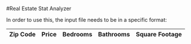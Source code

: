 #Real Estate Stat Analyzer

In order to use this, the input file needs to be in a specific format:

| Zip Code | Price | Bedrooms | Bathrooms | Square Footage |
|----------|-------|----------|-----------|----------------|
